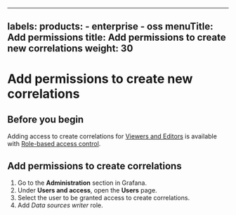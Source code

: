-----

## labels: products: - enterprise - oss menuTitle: Add permissions title: Add permissions to create new correlations weight: 30

# Add permissions to create new correlations

## Before you begin

Adding access to create correlations for [Viewers and Editors](../../roles-and-permissions/) is available with [Role-based access control](../../roles-and-permissions/access-control/).

## Add permissions to create correlations

1. Go to the **Administration** section in Grafana.
2. Under **Users and access**, open the **Users** page.
3. Select the user to be granted access to create correlations.
4. Add *Data sources writer* role.
